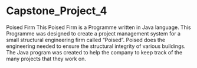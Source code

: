 # Capstone_Project_4
Poised Firm
This Poised Firm is a Programme written in Java language. This Programme was designed to create a project management system for a small structural engineering firm called “Poised”. Poised does the engineering needed to ensure the structural integrity of various buildings. The Java program was created to help the company to keep track of the many projects that they work on.
